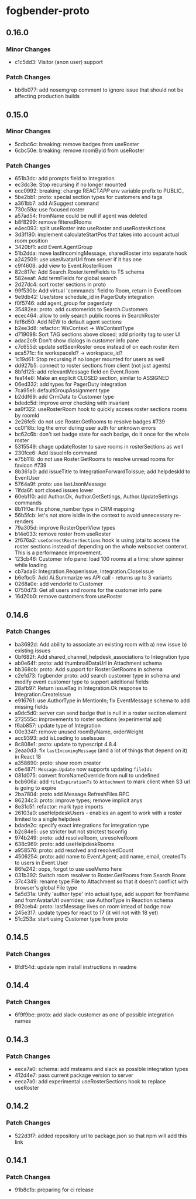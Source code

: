 # fogbender-proto

## 0.16.0

### Minor Changes

- c1c5dd3: Visitor (anon user) support

### Patch Changes

- bb6b077: add nosemgrep comment to ignore issue that should not be affecting production builds

## 0.15.0

### Minor Changes

- 5cdbc6c: breaking: remove badges from useRoster
- 6cbc50e: breaking: remove roomById from useRoster

### Patch Changes

- 651b3dc: add prompts field to Integration
- ec3dc3e: Stop recursing if no longer mounted
- ecc0992: breaking: change REACT*APP* env variable prefix to PUBLIC\_
- 5be2bb1: proto: special section types for customers and tags
- a361bb7: add AiSuggest command
- 730c59a: use focused roster
- a57ad54: fromName could be null if agent was deleted
- b8f8299: remove filteredRooms
- e4ec093: split useRoster into useRoster and useRosterActions
- 3d3f180: implement calculateStartPos that takes into account actual room position
- 3420bf1: add Event.AgentGroup
- 51b2dda: move lastIncomingMessage, sharedRoster into separate hook
- a242509: use userAvatarUrl from server if it has one
- c9f4608: add view to Event.RosterRoom
- 82c817e: Add Search.Roster.termFields to TS schema
- 582eeaf: Add termFields for global search
- 2d27dc4: sort roster sections in proto
- 99f530b: Add virtual 'commands' field to Room, return in EventRoom
- 9e9db42: Use/store schedule_id in PagerDuty integration
- f0f5746: add agent_group for pagerduty
- 35482ea: proto: add customerIds to Search.Customers
- ecec464: allow to only search public rooms in SearchRoster
- fdf6d50: Add NEW to default agent sections
- b2ee3d8: refactor: WsContext -> WsContextType
- d719098: Sort TAG sections above closed; add priority tag to user UI
- adac2c9: Don't show dialogs in customer info pane
- c7c655d: update setSeenRoster once instead of on each roster item
- aca571c: fix workspaceId? -> workspace_id?
- 1c19d61: Stop recursing if no longer mounted for users as well
- dd927b5: connect to roster sections from client (not just agents)
- 8bfd125: add relevantMessage field on Event.Room
- fea14e8: Make an explicit CLOSED section, similar to ASSIGNED
- 06ed332: add types for PagerDuty integration
- 7ca95e1: defaultGroupAssignment type
- b2ddf69: add CrmData to Customer type
- bdedc5d: improve error checking with invariant
- aa9f322: useRosterRoom hook to quickly access roster sections rooms by roomId
- 2e26fe5: do not use Roster.GetRooms to resolve badges #739
- cc0f18b: log the error during user auth for unknown errors
- bc62c6b: don't set badge state for each badge, do it once for the whole roster
- 5315549: chage updateRoster to save rooms in rosterSections as well
- 230fce6: Add IssueInfo command
- e75b118: do not use Roster.GetRooms to resolve unread rooms for favicon #739
- 8b361a0: add issueTitle to IntegrationForwardToIssue; add helpdeskId to EventUser
- 5764a9f: proto: use lastJsonMessage
- 11fda6f: sort closed issues lower
- 60eb110: add Author.Ok, Author.GetSettings, Author.UpdateSettings commands
- 8b11f0e: Fix phone_number type in CRM mapping
- 56b5fcb: let's not store isIdle in the context to avoid unnecessary re-renders
- 79a305d: improve RosterOpenView types
- b14e033: remove roster from useRoster
- 2f676a2: `useConnectRosterSections` hook is using jotai to access the roster sections instead of depending on the whole websocket contenxt. This is a performance improvement.
- 123cb46: Customer info pane: load 100 rooms at a time; show spinner while loading
- cb7ada6: Integration.ReopenIssue, Integration.CloseIssue
- b6efbc5: Add Ai.Summarize ws API call - returns up to 3 variants
- 0268a0e: add vendorId to Customer
- 0750d73: Get all users and rooms for the customer info pane
- 16d20b0: remove customers from useRoster

## 0.14.6

### Patch Changes

- ba3692d: Add ability to associate an existing room with a) new issue b) existing issues
- 0bf682f: Add shared_channel_helpdesk_associations to Integration type
- ab0e64f: proto: add thumbnailDataUrl in Attachment schema
- bb368cb: proto: Add support for Roster.GetRooms in schema
- c2e1d73: fogbender proto: add search customer type in schema and modify event customer type to support additional fields
- 28afb97: Return issueTag in Integration.Ok response to Integration.CreateIssue
- e916761: use AuthorType in MentionIn; fix EventMessage schema to add missing fields
- a9dc5d0: server can send badge that is null in a roster section element
- 272555c: improvements to roster sections (experimental api)
- f6ab857: update type of Integration
- 00e334f: remove unused roomByName, orderWeight
- acc9393: add isLoading to useIssues
- 8c808e1: proto: update to typescript 4.8.4
- 2eaa0d3: fix `lastIncomingMessage` (and a lot of things that depend on it) in React 18
- a358690: proto: show room creator
- c6e4871: `Message.Update` now supports updating `fileIds`
- 081d075: convert fromNameOverride from null to undefined
- bcb606a: add `fileExpirationTs` to `Attachment` to mark client when S3 url is going to expire
- 2ba7804: proto add Message.RefreshFiles RPC
- 86234c3: proto: improve types; remove implicit anys
- 8e31c5f: refactor: mark type imports
- 26103a0: useHelpdeskUsers - enables an agent to work with a roster limited to a single helpdesk
- bdade2c: specify exact integrations for integration type
- b2c84e5: use stricter but not strictest tsconfig
- 974b249: proto: add resolveRoom, unresolveRoom
- 638c969: proto: add useHelpdeskRooms
- a958576: proto: add resolved and resolvedCount
- 4506254: proto: add name to Event.Agent; add name, email, createdTs to users in Event.User
- 86fe242: oops, forgot to use useMemo here
- 031b392: Switch room resolver to Roster.GetRooms from Search.Room
- 37c4349: rename type File to Attachment so that it doesn't conflict with browser's global File type
- 5a5d31a: Unify 'author type' into actual type, add support for fromName and fromAvatarUrl overrides; use AuthorType in Reaction schema
- 992ceb4: proto: lastMessage lives on room intead of badge now
- 245e317: update types for react to 17 (it will not with 18 yet)
- 51c253a: start using Customer type from proto

## 0.14.5

### Patch Changes

- 8fdf54d: update npm install instructions in readme

## 0.14.4

### Patch Changes

- 6f9f9be: proto: add slack-customer as one of possible integration names

## 0.14.3

### Patch Changes

- eeca7a0: schema: add msteams and slack as possible integration types
- 412d4e7: pass current package version to server
- eeca7a0: add experimental useRosterSections hook to replace useRoster

## 0.14.2

### Patch Changes

- 522d3f7: added repository url to package.json so that npm will add this link

## 0.14.1

### Patch Changes

- 91b8c1b: preparing for ci release
